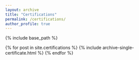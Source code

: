 ```yaml
---
layout: archive
title: "Certifications"
permalink: /certifications/
author_profile: true
---
```


{% include base_path %}

{% for post in site.certifications %}
  {% include archive-single-certificate.html %}
{% endfor %}
